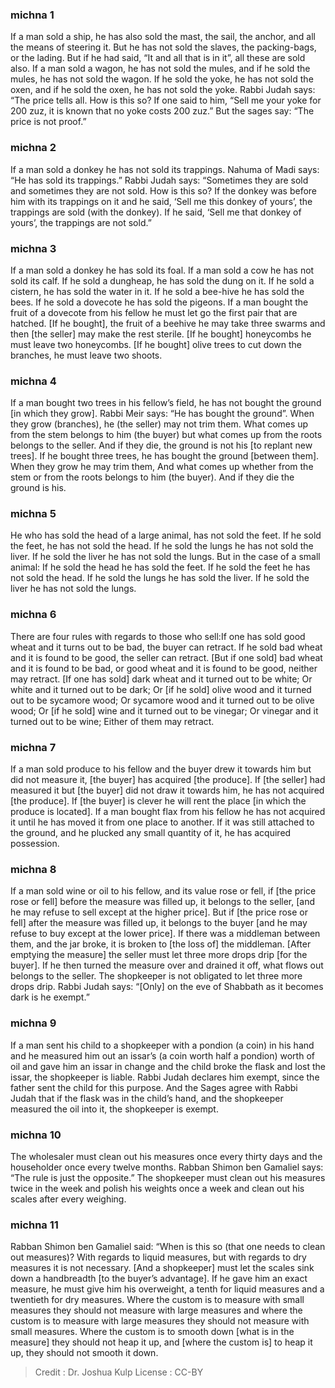 
### michna 1
If a man sold a ship, he has also sold the mast, the sail, the anchor, and all the means of steering it. But he has not sold the slaves, the packing-bags, or the lading. But if he had said, “It and all that is in it”, all these are sold also. If a man sold a wagon, he has not sold the mules, and if he sold the mules, he has not sold the wagon. If he sold the yoke, he has not sold the oxen, and if he sold the oxen, he has not sold the yoke. Rabbi Judah says:  “The price tells all.  How is this so?  If one said to him, “Sell me your yoke for 200 zuz, it is known that no yoke costs 200 zuz.” But the sages say:  “The price is not proof.”

### michna 2
If a man sold a donkey he has not sold its trappings. Nahuma of Madi says:  “He has sold its trappings.” Rabbi Judah says:  “Sometimes they are sold and sometimes they are not sold.  How is this so?  If the donkey was before him with its trappings on it and he said, ‘Sell me this donkey of yours’, the trappings are sold (with the donkey).  If he said, ‘Sell me that donkey of yours’, the trappings are not sold.”

### michna 3
If a man sold a donkey he has sold its foal. If a man sold a cow he has not sold its calf. If he sold a dungheap, he has sold the dung on it. If he sold a cistern, he has sold the water in it. If he sold a bee-hive he has sold the bees. If he sold a dovecote he has sold the pigeons. If a man bought the fruit of a dovecote from his fellow he must let go the first pair that are hatched. [If he bought], the fruit of a beehive he may take three swarms and then [the seller] may make the rest sterile. [If he bought] honeycombs he must leave two honeycombs. [If he bought] olive trees to cut down the branches, he must leave two shoots.

### michna 4
If a man bought two trees in his fellow’s field, he has not bought the ground [in which they grow]. Rabbi Meir says:  “He has bought the ground”. When they grow (branches), he (the seller) may not trim them. What comes up from the stem belongs to him (the buyer) but what comes up from the roots belongs to the seller. And if they die, the ground is not his [to replant new trees]. If he bought three trees, he has bought the ground [between them]. When they grow he may trim them, And what comes up whether from the stem or from the roots belongs to him (the buyer). And if they die the ground is his.

### michna 5
He who has sold the head of a large animal, has not sold the feet. If he sold the feet, he has not sold the head. If he sold the lungs he has not sold the liver. If he sold the liver he has not sold the lungs. But in the case of a small animal: If he sold the head he has sold the feet. If he sold the feet he has not sold the head. If he sold the lungs he has sold the liver. If he sold the liver he has not sold the lungs.

### michna 6
There are four rules with regards to those who sell:If one has sold good wheat and it turns out to be bad, the buyer can retract. If he sold bad wheat and it is found to be good, the seller can retract. [But if one sold] bad wheat and it is found to be bad, or good wheat and it is found to be good, neither may retract. [If one has sold] dark wheat and it turned out to be white; Or white and it turned out to be dark; Or [if he sold] olive wood and it turned out to be sycamore wood; Or sycamore wood and it turned out to be olive wood; Or [if he sold] wine and it turned out to be vinegar; Or vinegar and it turned out to be wine; Either of them may retract.

### michna 7
If a man sold produce to his fellow and the buyer drew it towards him but did not measure it, [the buyer] has acquired [the produce]. If [the seller] had measured it but [the buyer] did not draw it towards him, he has not acquired [the produce]. If [the buyer] is clever he will rent the place [in which the produce is located]. If a man bought flax from his fellow he has not acquired it until he has moved it from one place to another. If it was still attached to the ground, and he plucked any small quantity of it, he has acquired possession.

### michna 8
If a man sold wine or oil to his fellow, and its value rose or fell, if [the price rose or fell] before the measure was filled up, it belongs to the seller, [and he may refuse to sell except at the higher price]. But if [the price rose or fell] after the measure was filled up, it belongs to the buyer [and he may refuse to buy except at the lower price]. If there was a middleman between them, and the jar broke, it is broken to [the loss of] the middleman. [After emptying the measure] the seller must let three more drops drip [for the buyer]. If he then turned the measure over and drained it off, what flows out belongs to the seller. The shopkeeper is not obligated to let three more drops drip. Rabbi Judah says:  “[Only] on the eve of Shabbath as it becomes dark is he exempt.”

### michna 9
If a man sent his child to a shopkeeper with a pondion (a coin) in his hand and he measured him out an issar’s (a coin worth half a pondion) worth of oil and gave him an issar in change and the child broke the flask and lost the issar, the shopkeeper is liable. Rabbi Judah declares him exempt, since the father sent the child for this purpose. And the Sages agree with Rabbi Judah that if the flask was in the child’s hand, and the shopkeeper measured the oil into it, the shopkeeper is exempt.

### michna 10
The wholesaler must clean out his measures once every thirty days and the householder once every twelve months. Rabban Shimon ben Gamaliel says:  “The rule is just the opposite.” The shopkeeper must clean out his measures twice in the week and polish his weights once a week and clean out his scales after every weighing.

### michna 11
Rabban Shimon ben Gamaliel said:  “When is this so (that one needs to clean out measures)?  With regards to liquid measures, but with regards to dry measures it is not necessary. [And a shopkeeper] must let the scales sink down a handbreadth [to the buyer’s advantage]. If he gave him an exact measure, he must give him his overweight, a tenth for liquid measures and a twentieth for dry measures. Where the custom is to measure with small measures they should not measure with large measures and where the custom is to measure with large measures they should not measure with small measures. Where the custom is to smooth down [what is in the measure] they should not heap it up, and [where the custom is] to heap it up, they should not smooth it down.

>Credit : Dr. Joshua Kulp
>License : CC-BY